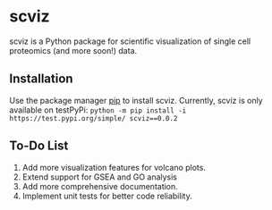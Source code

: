 # scviz
scviz is a Python package for scientific visualization of single cell proteomics (and more soon!) data.

## Installation
Use the package manager [pip](https://pip.pypa.io/en/stable/) to install scviz. Currently, scviz is only available on testPyPi:
`python -m pip install -i https://test.pypi.org/simple/ scviz==0.0.2`


## To-Do List
1. Add more visualization features for volcano plots.
2. Extend support for GSEA and GO analysis
3. Add more comprehensive documentation.
4. Implement unit tests for better code reliability.